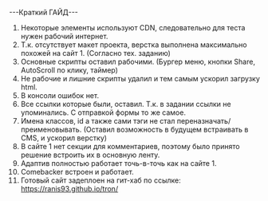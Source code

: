 ---Краткий ГАЙД---
1. Некоторые элементы используют CDN, следовательно для теста нужен рабочий интернет.
2. Т.к. отсутствует макет проекта, верстка выполнена максимально похожей на сайт 1. (Согласно тех. заданию)
3. Основные скрипты оставил рабочими. (Бургер меню, кнопки Share, AutoScroll по клику, таймер)
4. Не рабочие и лишние скрипты удалил и тем самым ускорил загрузку html.
5. В консоли ошибок нет.
6. Все ссылки которые были, оставил. Т.к. в задании ссылки не упоминались. С отправкой формы то же самое.
7. Имена классов, id а также сами тэги не стал переназначать/преименовывать. (Оставил возможность в будущем встраивать в CMS, и ускорил верстку)
8. В сайте 1 нет секции для комментариев, поэтому было принято решение встроить их в основную ленту.
9. Адаптив полностью работает точь-в-точь как на сайте 1. 
10. Сomebacker встроен и работает.
11. Готовый сайт задеплоен на гит-хаб по ссылке: https://ranis93.github.io/tron/
